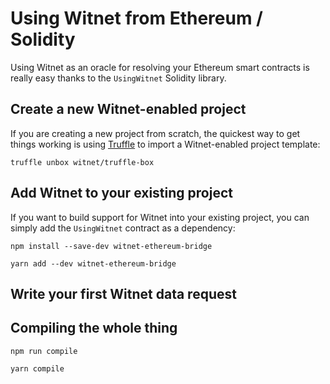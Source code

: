 # Using Witnet from Ethereum / Solidity

Using Witnet as an oracle for resolving your Ethereum smart contracts is
really easy thanks to the `UsingWitnet` Solidity library.

## Create a new Witnet-enabled project

If you are creating a new project from scratch, the quickest way to get
things working is using [Truffle][truffle] to import a Witnet-enabled
project template:
```console
truffle unbox witnet/truffle-box
```

## Add Witnet to your existing project

If you want to build support for Witnet into your existing project, you
can simply add the `UsingWitnet` contract as a dependency:

```console tab="npm"
npm install --save-dev witnet-ethereum-bridge
```

```console tab="yarn"
yarn add --dev witnet-ethereum-bridge
```

## Write your first Witnet data request


## Compiling the whole thing

```console tab="npm"
npm run compile
```

```console tab="yarn"
yarn compile
```

[truffle]: https://www.trufflesuite.com/
